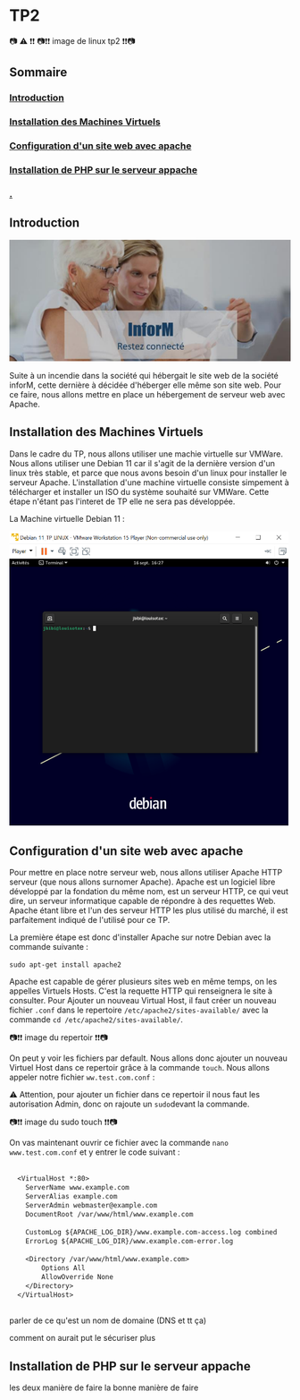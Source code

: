 # TP2
📷 ⚠️ ❗️❗️ 
📷❗️❗️  image de linux tp2  ❗️❗️📷


## Sommaire



### [Introduction](https://github.com/LBROCHARD/TP_Linux/blob/main/TP2.md#introduction-1)

### [Installation des Machines Virtuels](https://github.com/LBROCHARD/TP_Linux/blob/main/TP2.md#installation-des-machines-virtuels-1)

### [Configuration d'un site web avec apache](https://github.com/LBROCHARD/TP_Linux/blob/main/TP2.md#configuration-dun-site-web-avec-apache-1)

### [Installation de PHP sur le serveur appache](https://github.com/LBROCHARD/TP_Linux/blob/main/TP2.md#installation-de-php-sur-le-serveur-appache-1)

### [.]()





## Introduction

![](https://github.com/LBROCHARD/TP_Linux/blob/main/images/002%20infoM.png)

Suite à un incendie dans la société qui hébergait le site web de la société inforM, cette dernière à décidée d'héberger elle même son site web.
Pour ce faire, nous allons mettre en place un hébergement de serveur web avec Apache.


## Installation des Machines Virtuels

Dans le cadre du TP, nous allons utiliser une machie virtuelle sur VMWare. 
Nous allons utiliser une Debian 11 car il s'agit de la dernière version d'un linux très stable, et parce que nous avons besoin d'un linux pour installer le serveur Apache.
L'installation d'une machine virtuelle consiste simpement à télécharger et installer un ISO du système souhaité sur VMWare. Cette étape n'étant pas l'interet de TP elle ne sera pas développée.

La Machine virtuelle Debian 11 :

<img src="https://github.com/LBROCHARD/TP_Linux/blob/main/images/004%20vm%20debian.png" width="500"/>

## Configuration d'un site web avec apache

Pour mettre en place notre serveur web, nous allons utiliser Apache HTTP serveur (que nous allons surnomer Apache). 
Apache est un logiciel libre développé par la fondation du même nom, est un serveur HTTP, ce qui veut dire, un serveur informatique capable de répondre à des requettes Web.
Apache étant libre et l'un des serveur HTTP les plus utilisé du marché, il est parfaitement indiqué de l'utilisé pour ce TP.

La première étape est donc d'installer Apache sur notre Debian avec la commande suivante :

```sudo apt-get install apache2```

Apache est capable de gérer plusieurs sites web en même temps, on les appelles Virtuels Hosts. C'est la requette HTTP qui renseignera le site à consulter.
Pour Ajouter un nouveau Virtual Host, il faut créer un nouveau fichier `.conf` dans le repertoire `/etc/apache2/sites-available/` avec la commande `cd /etc/apache2/sites-available/`.

📷❗️❗️  image du repertoir  ❗️❗️📷

On peut y voir les fichiers par default. Nous allons donc ajouter un nouveau Virtuel Host dans ce repertoir grâce à la commande `touch`.
Nous allons appeler notre fichier `ww.test.com.conf` :

⚠️ Attention, pour ajouter un fichier dans ce repertoir il nous faut les autorisation Admin, donc on rajoute un `sudo`devant la commande.

📷❗️❗️  image du sudo touch  ❗️❗️📷

On vas maintenant ouvrir ce fichier avec la commande `nano www.test.com.conf` et y entrer le code suivant :

<pre>
<code>
  &lt;VirtualHost *:80&gt;
    ServerName www.example.com
    ServerAlias example.com
    ServerAdmin webmaster@example.com
    DocumentRoot /var/www/html/www.example.com

    CustomLog ${APACHE_LOG_DIR}/www.example.com-access.log combined
    ErrorLog ${APACHE_LOG_DIR}/www.example.com-error.log

    &lt;Directory /var/www/html/www.example.com&gt;
        Options All
        AllowOverride None
    &lt;/Directory&gt;
  &lt;/VirtualHost&gt;
</code>
</pre>

parler de ce qu'est un nom de domaine (DNS et tt ça)

comment on aurait put le sécuriser plus


## Installation de PHP sur le serveur appache

les deux manière de faire 
la bonne manière de faire 


